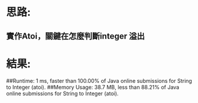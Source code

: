 # 思路: 

## 實作Atoi，關鍵在怎麼判斷integer 溢出

# 結果:

##Runtime: 1 ms, faster than 100.00% of Java online submissions for String to Integer (atoi).
##Memory Usage: 38.7 MB, less than 88.21% of Java online submissions for String to Integer (atoi).